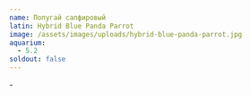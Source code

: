 ```yaml
---
name: Попугай сапфировый
latin: Hybrid Blue Panda Parrot
image: /assets/images/uploads/hybrid-blue-panda-parrot.jpg
aquarium:
  - 5.2
soldout: false
---
```

\-
